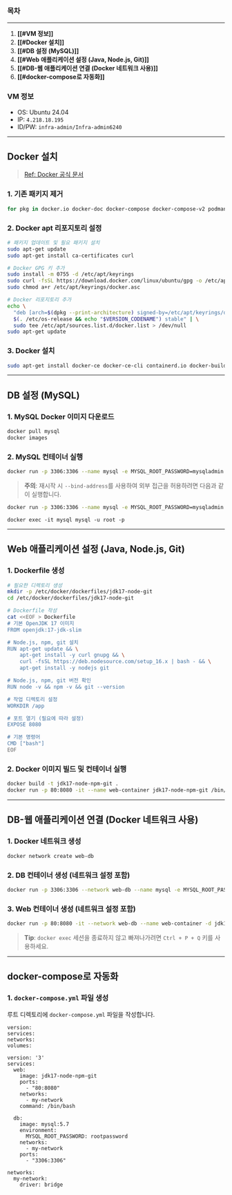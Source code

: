 ### 목차
---
1. **[[#VM 정보]]**
2. **[[#Docker 설치]]**
3. **[[#DB 설정 (MySQL)]]**
4. **[[#Web 애플리케이션 설정 (Java, Node.js, Git)]]**
5. **[[#DB-웹 애플리케이션 연결 (Docker 네트워크 사용)]]**
6. **[[#docker-compose로 자동화]]**

### VM 정보

- OS: Ubuntu 24.04
- IP: `4.218.18.195`
- ID/PW: `infra-admin/Infra-admin6240`
---
## Docker 설치

> [Ref: Docker 공식 문서](https://docs.docker.com/engine/install/ubuntu/)
### 1. 기존 패키지 제거
```bash
for pkg in docker.io docker-doc docker-compose docker-compose-v2 podman-docker containerd runc; do sudo apt-get remove $pkg; done
```
### 2. Docker apt 리포지토리 설정

```bash
# 패키지 업데이트 및 필요 패키지 설치
sudo apt-get update
sudo apt-get install ca-certificates curl

# Docker GPG 키 추가
sudo install -m 0755 -d /etc/apt/keyrings
sudo curl -fsSL https://download.docker.com/linux/ubuntu/gpg -o /etc/apt/keyrings/docker.asc
sudo chmod a+r /etc/apt/keyrings/docker.asc

# Docker 리포지토리 추가
echo \
  "deb [arch=$(dpkg --print-architecture) signed-by=/etc/apt/keyrings/docker.asc] https://download.docker.com/linux/ubuntu \
  $(. /etc/os-release && echo "$VERSION_CODENAME") stable" | \
  sudo tee /etc/apt/sources.list.d/docker.list > /dev/null
sudo apt-get update

```
### 3. Docker 설치

```bash
sudo apt-get install docker-ce docker-ce-cli containerd.io docker-buildx-plugin docker-compose-plugin
```
---
## DB 설정 (MySQL)

### 1. MySQL Docker 이미지 다운로드
```bash
docker pull mysql
docker images
```
### 2. MySQL 컨테이너 실행
```bash
docker run -p 3306:3306 --name mysql -e MYSQL_ROOT_PASSWORD=mysqladmin -d mysql
```
> **주의**: 재시작 시 `--bind-address`를 사용하여 외부 접근을 허용하려면 다음과 같이 실행합니다.
```bash
docker run -p 3306:3306 --name mysql -e MYSQL_ROOT_PASSWORD=mysqladmin -d mysql --bind-address=0.0.0.0
```
```
docker exec -it mysql mysql -u root -p
```
---
## Web 애플리케이션 설정 (Java, Node.js, Git)

### 1. Dockerfile 생성
```bash
# 필요한 디렉토리 생성
mkdir -p /etc/docker/dockerfiles/jdk17-node-git
cd /etc/docker/dockerfiles/jdk17-node-git

# Dockerfile 작성
cat <<EOF > Dockerfile
# 기본 OpenJDK 17 이미지
FROM openjdk:17-jdk-slim

# Node.js, npm, git 설치
RUN apt-get update && \
    apt-get install -y curl gnupg && \
    curl -fsSL https://deb.nodesource.com/setup_16.x | bash - && \
    apt-get install -y nodejs git

# Node.js, npm, git 버전 확인
RUN node -v && npm -v && git --version

# 작업 디렉토리 설정
WORKDIR /app

# 포트 열기 (필요에 따라 설정)
EXPOSE 8080

# 기본 명령어
CMD ["bash"]
EOF
```
### 2. Docker 이미지 빌드 및 컨테이너 실행
```bash
docker build -t jdk17-node-npm-git .
docker run -p 80:8080 -it --name web-container jdk17-node-npm-git /bin/bash
```
---
## DB-웹 애플리케이션 연결 (Docker 네트워크 사용)

### 1. Docker 네트워크 생성
```bash
docker network create web-db
```
### 2. DB 컨테이너 생성 (네트워크 설정 포함)
```bash
docker run -p 3306:3306 --network web-db --name mysql -e MYSQL_ROOT_PASSWORD=mysqladmin -d mysql --bind-address=0.0.0.0
```
### 3. Web 컨테이너 생성 (네트워크 설정 포함)
```bash
docker run -p 80:8080 -it --network web-db --name web-container -d jdk17-node-npm-git /bin/bash
```
> **Tip**: `docker exec` 세션을 종료하지 않고 빠져나가려면 `Ctrl + P + Q` 키를 사용하세요.
---
## docker-compose로 자동화

### 1. `docker-compose.yml` 파일 생성
루트 디렉토리에 `docker-compose.yml` 파일을 작성합니다.
```docker-compose
version:
services:
networks:
volumes:
```

```
version: '3'
services:
  web:
    image: jdk17-node-npm-git
    ports:
      - "80:8080"
    networks:
      - my-network
    command: /bin/bash

  db:
    image: mysql:5.7
    environment:
      MYSQL_ROOT_PASSWORD: rootpassword
    networks:
      - my-network
    ports:
      - "3306:3306"

networks:
  my-network:
    driver: bridge
```




